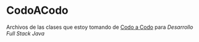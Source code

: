 # CodoACodo
Archivos de las clases que estoy tomando de  <a href="**https://www.buenosaires.gob.ar/educacion/codo-codo**">Codo a Codo</a> para <em>Desarrollo Full Stack Java</em>
